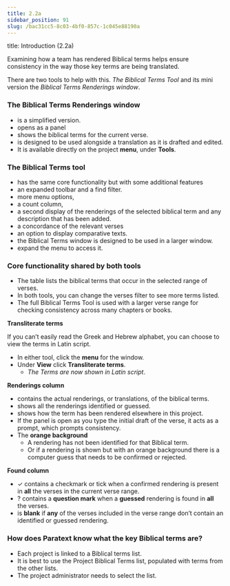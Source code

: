 ```yaml
---
title: 2.2a
sidebar_position: 91
slug: /bac31cc5-8c03-4bf0-857c-1c045e88190a
---
```




title: Introduction (2.2a)


Examining how a team has rendered Biblical terms helps ensure consistency in the way those key terms are being translated.


There are two tools to help with this. _The Biblical Terms Tool_ and its mini version the _Biblical Terms Renderings window_.


### The Biblical Terms Renderings window

- is a simplified version.
- opens as a panel
- shows the biblical terms for the current verse.
- is designed to be used alongside a translation as it is drafted and edited.
- It is available directly on the project **menu**, under **Tools**.

### The Biblical Terms tool

- has the same core functionality but with some additional features
- an expanded toolbar and a find filter.
- more menu options,
- a count column,
- a second display of the renderings of the selected biblical term and any description that has been added.
- a concordance of the relevant verses
- an option to display comparative texts.
- the Biblical Terms window is designed to be used in a larger window.
- expand the menu to access it.

### Core functionality shared by both tools

- The table lists the biblical terms that occur in the selected range of verses.
- In both tools, you can change the verses filter to see more terms listed.
- The full Biblical Terms Tool is used with a larger verse range for checking consistency across many chapters or books.

**Transliterate terms**


If you can’t easily read the Greek and Hebrew alphabet, you can choose to view the terms in Latin script.

- In either tool, click the **menu** for the window.
- Under **View** click **Transliterate terms**.
	- _The Terms are now shown in Latin script_.

**Renderings column**

- contains the actual renderings, or translations, of the biblical terms.
- shows all the renderings identified or guessed.
- shows how the term has been rendered elsewhere in this project.
- If the panel is open as you type the initial draft of the verse, it acts as a prompt, which prompts consistency.
- The **orange background**
	- A rendering has not been identified for that Biblical term.
	- Or if a rendering is shown but with an orange background there is a computer guess that needs to be confirmed or rejected.

**Found column**

- ✓ contains a checkmark or tick when a confirmed rendering is present in **all** the verses in the current verse range.
- ? contains a **question mark** when a **guessed** rendering is found in **all** the verses.
- is **blank** if **any** of the verses included in the verse range don’t contain an identified or guessed rendering.

### How does Paratext know what the key Biblical terms are?

- Each project is linked to a Biblical terms list.
- It is best to use the Project Biblical Terms list, populated with terms from the other lists.
- The project administrator needs to select the list.
